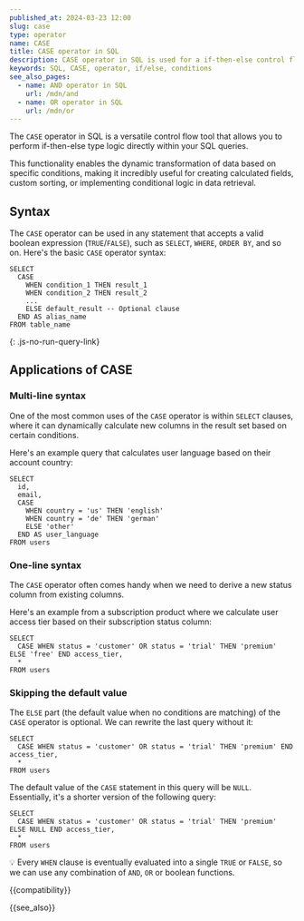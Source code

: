 ```yaml
---
published_at: 2024-03-23 12:00
slug: case
type: operator
name: CASE
title: CASE operator in SQL
description: CASE operator in SQL is used for a if-then-else control flow.
keywords: SQL, CASE, operator, if/else, conditions
see_also_pages:
  - name: AND operator in SQL
    url: /mdn/and
  - name: OR operator in SQL
    url: /mdn/or
---
```


The `CASE` operator in SQL is a versatile control flow tool that allows you to perform if-then-else type logic directly within your SQL queries.

This functionality enables the dynamic transformation of data based on specific conditions, making it incredibly useful for creating calculated fields, custom sorting, or implementing conditional logic in data retrieval.

## Syntax

The `CASE` operator can be used in any statement that accepts a valid boolean expression (`TRUE`/`FALSE`), such as `SELECT`, `WHERE`, `ORDER BY`, and so on. Here's the basic `CASE` operator syntax:

~~~pgsql
SELECT
  CASE
    WHEN condition_1 THEN result_1
    WHEN condition_2 THEN result_2
    ...
    ELSE default_result -- Optional clause
  END AS alias_name
FROM table_name
~~~
{: .js-no-run-query-link}

## Applications of CASE

### Multi-line syntax

One of the most common uses of the `CASE` operator is within `SELECT` clauses, where it can dynamically calculate new columns in the result set based on certain conditions.

Here's an example query that calculates user language based on their account country:

~~~pgsql
SELECT
  id,
  email,
  CASE
    WHEN country = 'us' THEN 'english'
    WHEN country = 'de' THEN 'german'
    ELSE 'other'
  END AS user_language
FROM users
~~~

### One-line syntax

The `CASE` operator often comes handy when we need to derive a new status column from existing columns.

Here's an example from a subscription product where we calculate user access tier based on their subscription status column:

~~~pgsql
SELECT
  CASE WHEN status = 'customer' OR status = 'trial' THEN 'premium' ELSE 'free' END access_tier,
  *
FROM users
~~~

### Skipping the default value

The `ELSE` part (the default value when no conditions are matching) of the `CASE` operator is optional. We can rewrite the last query without it:

~~~pgsql
SELECT
  CASE WHEN status = 'customer' OR status = 'trial' THEN 'premium' END access_tier,
  *
FROM users
~~~

The default value of the `CASE` statement in this query will be `NULL`. Essentially, it's a shorter version of the following query:

~~~pgsql
SELECT
  CASE WHEN status = 'customer' OR status = 'trial' THEN 'premium' ELSE NULL END access_tier,
  *
FROM users
~~~

:bulb: Every `WHEN` clause is eventually evaluated into a single `TRUE` or `FALSE`, so we can use any combination of `AND`, `OR` or boolean functions.

{{compatibility}}

{{see_also}}
